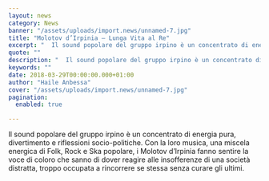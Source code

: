 ```yaml
---
layout: news
category: News
banner: "/assets/uploads/import.news/unnamed-7.jpg"
title: "Molotov d’Irpinia – Lunga Vita al Re"
excerpt: "  Il sound popolare del gruppo irpino è un concentrato di energia pura, divertimento e riflessioni socio-politiche. Con la loro musica, una miscela energica di Folk, Rock e Ska popolare, i Molotov d’Irpinia fanno sentire la voce di coloro che sanno di dover reagire alle insofferenze di una società distratta, troppo occupata a rincorrere se stessa senza curare [&hellip"
quote: ""
description: "  Il sound popolare del gruppo irpino è un concentrato di energia pura, divertimento e riflessioni socio-politiche. Con la loro musica, una miscela energica di Folk, Rock e Ska popolare, i Molotov d’Irpinia fanno sentire la voce di coloro che sanno di dover reagire alle insofferenze di una società distratta, troppo occupata a rincorrere se stessa senza curare [&hellip"
keywords: ""
date: 2018-03-29T00:00:00.000+01:00
author: "Haile Anbessa"
cover: "/assets/uploads/import.news/unnamed-7.jpg"
pagination:
  enabled: true

---
```


Il sound popolare del gruppo irpino è un concentrato di energia pura, divertimento e riflessioni socio-politiche. Con la loro musica, una miscela energica di Folk, Rock e Ska popolare, i Molotov d’Irpinia fanno sentire la voce di coloro che sanno di dover reagire alle insofferenze di una società distratta, troppo occupata a rincorrere se stessa senza curare gli ultimi.